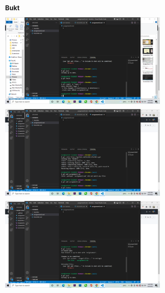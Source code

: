 ## Bukt
![GambarAs3](https://github.com/hermkrs/hermkrs/blob/4bdbc7674a9138d321efd9c5058dbac266d9882c/Screenshot%20(142).png)

![GambarAs3](https://github.com/hermkrs/hermkrs/blob/4bdbc7674a9138d321efd9c5058dbac266d9882c/Screenshot%20(140).png)

![GambarAs3](https://github.com/hermkrs/hermkrs/blob/4bdbc7674a9138d321efd9c5058dbac266d9882c/Screenshot%20(141).png)